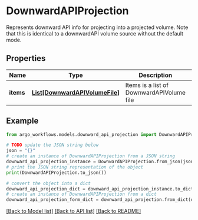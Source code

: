 # DownwardAPIProjection

Represents downward API info for projecting into a projected volume. Note that this is identical to a downwardAPI volume source without the default mode.

## Properties

Name | Type | Description | Notes
------------ | ------------- | ------------- | -------------
**items** | [**List[DownwardAPIVolumeFile]**](DownwardAPIVolumeFile.md) | Items is a list of DownwardAPIVolume file | [optional] 

## Example

```python
from argo_workflows.models.downward_api_projection import DownwardAPIProjection

# TODO update the JSON string below
json = "{}"
# create an instance of DownwardAPIProjection from a JSON string
downward_api_projection_instance = DownwardAPIProjection.from_json(json)
# print the JSON string representation of the object
print(DownwardAPIProjection.to_json())

# convert the object into a dict
downward_api_projection_dict = downward_api_projection_instance.to_dict()
# create an instance of DownwardAPIProjection from a dict
downward_api_projection_form_dict = downward_api_projection.from_dict(downward_api_projection_dict)
```
[[Back to Model list]](../README.md#documentation-for-models) [[Back to API list]](../README.md#documentation-for-api-endpoints) [[Back to README]](../README.md)



